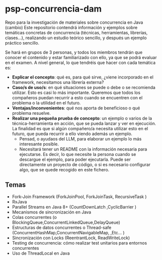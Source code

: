 # psp-concurrencia-dam
Repo para la investigación de materiales sobre concurrencia en Java
(cambio)
Este repositorio contendrá información y ejemplos sobre temáticas concretas de concurrencia (técnicas, herramientas, librerías, clases…), realizando un estudio teórico sencillo, y después un ejemplo práctico sencillo.

Se hará en grupos de 3 personas, y todos los miembros tendrán que conocer el contenido y estar familiarizado con ello, ya que se podrá evaluar en el examen.
A nivel general, lo que tendréis que hacer con cada temática es:
<ul>
  <li><strong>Explicar el concepto</strong>: qué es, para qué sirve, ¿viene incorporado en el framework, necesitamos una librería externa? </li>
<li><strong>Caso/s de uso/s</strong>: en qué situaciones se puede o debe o se recomienda utilizar. Esto es casi lo más importante. Queremos que todos los compañeros puedan recurrir a esto cuando se encuentren con el problema o la utilidad en el futuro. </li>
  <li><strong>Ventajas/inconvenientes</strong>: qué nos aporta de beneficioso o qué problema resuelve.</li>
  <li><strong>Realizar una pequeña prueba de concepto</strong>: un ejemplo o varios de la técnica-herramienta en acción, que se pueda lanzar y ver en ejecución. La finalidad es que si algún compañero/a necesita utilizar esto en el futuro, que pueda recurrir a ello viendo además un ejemplo.
    <ul>
      <li>Pensad, o ayudaos del LLM, para elaborar un ejemplo lo más interesante posible.</li>
      <li>Necesitará tener un README con la información necesaria para ejecutarse. Es decir, lo que necesite la persona cuando se descargue el ejemplo, para poder ejecutarla. Puede ser directamente un proyecto de código, o si es necesario configurar algo, que se quede recogido en este fichero.</li>
    </ul>
  </li>
</ul>

<h2>Temas</h2>

<ul>

  <li>Fork-Join Framework (ForkJoinPool, ForkJoinTask,   RecursiveTask
)</li>
   <li>RxJava</li>
    <li>Parallel Streams en Java 8+ (CountDownLatch
,CyclicBarrier
)</li>
     <li> Mecanismos de sincronización en Java</li>
      <li>Colas concurrentes (o	BlockingQueue,ConcurrentLinkedQueue,DelayQueue)</li>
       <li>Estructuras de datos concurrentes o Thread-safe (ConcurrentHashMap,ConcurrentNavigableMap, ,Etc…
)</li>
        <li>Sincronización con Locks (ReentrantLock, ReadWriteLock)
</li>
         <li>Testing de concurrencia: cómo realizar test unitarios para entornos concurrentes</li>
         <li>Uso de ThreadLocal en Java</li>
</ul>

